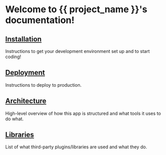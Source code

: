Welcome to {{ project_name }}'s documentation!
==============================================

[Installation](installation.md)
-------------------------------

Instructions to get your development environment set up and to start coding!

[Deployment](deployment.md)
---------------------------

Instructions to deploy to production.

[Architecture](architecture.md)
----------------------------

High-level overview of how this app is structured and what tools it uses to do what.


[Libraries](libraries.md)
----------------------------

List of what third-party plugins/libraries are used and what they do.
